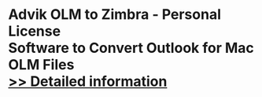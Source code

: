 # Advik OLM to Zimbra - Personal License<br />Software to Convert Outlook for Mac OLM Files<br />[>> Detailed information](https://secure.shareit.com/shareit/product.html?productid=300808466&affiliateid=200057808)